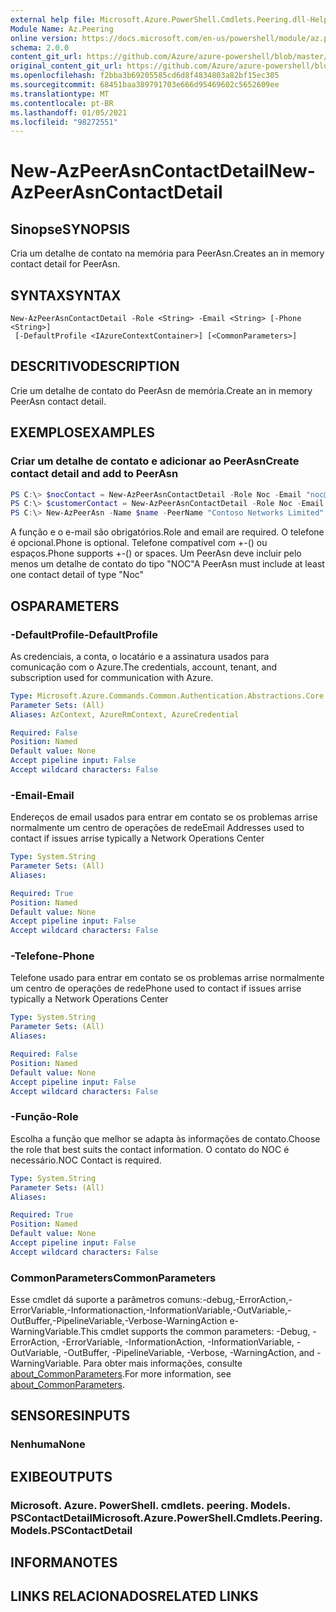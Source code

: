 ```yaml
---
external help file: Microsoft.Azure.PowerShell.Cmdlets.Peering.dll-Help.xml
Module Name: Az.Peering
online version: https://docs.microsoft.com/en-us/powershell/module/az.peering/new-azpeerasncontactdetail
schema: 2.0.0
content_git_url: https://github.com/Azure/azure-powershell/blob/master/src/Peering/Peering/help/New-AzPeerAsnContactDetail.md
original_content_git_url: https://github.com/Azure/azure-powershell/blob/master/src/Peering/Peering/help/New-AzPeerAsnContactDetail.md
ms.openlocfilehash: f2bba3b69205585cd6d8f4834803a82bf15ec305
ms.sourcegitcommit: 68451baa389791703e666d95469602c5652609ee
ms.translationtype: MT
ms.contentlocale: pt-BR
ms.lasthandoff: 01/05/2021
ms.locfileid: "98272551"
---
```

# <span data-ttu-id="e5054-101">New-AzPeerAsnContactDetail</span><span class="sxs-lookup"><span data-stu-id="e5054-101">New-AzPeerAsnContactDetail</span></span>

## <span data-ttu-id="e5054-102">Sinopse</span><span class="sxs-lookup"><span data-stu-id="e5054-102">SYNOPSIS</span></span>
<span data-ttu-id="e5054-103">Cria um detalhe de contato na memória para PeerAsn.</span><span class="sxs-lookup"><span data-stu-id="e5054-103">Creates an in memory contact detail for PeerAsn.</span></span> 

## <span data-ttu-id="e5054-104">SYNTAX</span><span class="sxs-lookup"><span data-stu-id="e5054-104">SYNTAX</span></span>

```
New-AzPeerAsnContactDetail -Role <String> -Email <String> [-Phone <String>]
 [-DefaultProfile <IAzureContextContainer>] [<CommonParameters>]
```

## <span data-ttu-id="e5054-105">DESCRITIVO</span><span class="sxs-lookup"><span data-stu-id="e5054-105">DESCRIPTION</span></span>
<span data-ttu-id="e5054-106">Crie um detalhe de contato do PeerAsn de memória.</span><span class="sxs-lookup"><span data-stu-id="e5054-106">Create an in memory PeerAsn contact detail.</span></span>

## <span data-ttu-id="e5054-107">EXEMPLOS</span><span class="sxs-lookup"><span data-stu-id="e5054-107">EXAMPLES</span></span>

### <span data-ttu-id="e5054-108">Criar um detalhe de contato e adicionar ao PeerAsn</span><span class="sxs-lookup"><span data-stu-id="e5054-108">Create contact detail and add to PeerAsn</span></span>
```powershell
PS C:\> $nocContact = New-AzPeerAsnContactDetail -Role Noc -Email "noc@contoso.com" -Phone "+1 (887) 888-8088"
PS C:\> $customerContact = New-AzPeerAsnContactDetail -Role Noc -Email "noc@contoso.com" -Phone "+1 (887) 888-8088"
PS C:\> New-AzPeerAsn -Name $name -PeerName "Contoso Networks Limited" -PeerAsn 65000 -ContactDetail $nocContact,$customerContact
```

<span data-ttu-id="e5054-109">A função e o e-mail são obrigatórios.</span><span class="sxs-lookup"><span data-stu-id="e5054-109">Role and email are required.</span></span> <span data-ttu-id="e5054-110">O telefone é opcional.</span><span class="sxs-lookup"><span data-stu-id="e5054-110">Phone is optional.</span></span> <span data-ttu-id="e5054-111">Telefone compatível com +-() ou espaços.</span><span class="sxs-lookup"><span data-stu-id="e5054-111">Phone supports +-() or spaces.</span></span> <span data-ttu-id="e5054-112">Um PeerAsn deve incluir pelo menos um detalhe de contato do tipo "NOC"</span><span class="sxs-lookup"><span data-stu-id="e5054-112">A PeerAsn must include at least one contact detail of type "Noc"</span></span>

## <span data-ttu-id="e5054-113">OS</span><span class="sxs-lookup"><span data-stu-id="e5054-113">PARAMETERS</span></span>

### <span data-ttu-id="e5054-114">-DefaultProfile</span><span class="sxs-lookup"><span data-stu-id="e5054-114">-DefaultProfile</span></span>
<span data-ttu-id="e5054-115">As credenciais, a conta, o locatário e a assinatura usados para comunicação com o Azure.</span><span class="sxs-lookup"><span data-stu-id="e5054-115">The credentials, account, tenant, and subscription used for communication with Azure.</span></span>

```yaml
Type: Microsoft.Azure.Commands.Common.Authentication.Abstractions.Core.IAzureContextContainer
Parameter Sets: (All)
Aliases: AzContext, AzureRmContext, AzureCredential

Required: False
Position: Named
Default value: None
Accept pipeline input: False
Accept wildcard characters: False
```

### <span data-ttu-id="e5054-116">-Email</span><span class="sxs-lookup"><span data-stu-id="e5054-116">-Email</span></span>
<span data-ttu-id="e5054-117">Endereços de email usados para entrar em contato se os problemas arrise normalmente um centro de operações de rede</span><span class="sxs-lookup"><span data-stu-id="e5054-117">Email Addresses used to contact if issues arrise typically a Network Operations Center</span></span>

```yaml
Type: System.String
Parameter Sets: (All)
Aliases:

Required: True
Position: Named
Default value: None
Accept pipeline input: False
Accept wildcard characters: False
```

### <span data-ttu-id="e5054-118">-Telefone</span><span class="sxs-lookup"><span data-stu-id="e5054-118">-Phone</span></span>
<span data-ttu-id="e5054-119">Telefone usado para entrar em contato se os problemas arrise normalmente um centro de operações de rede</span><span class="sxs-lookup"><span data-stu-id="e5054-119">Phone used to contact if issues arrise typically a Network Operations Center</span></span>

```yaml
Type: System.String
Parameter Sets: (All)
Aliases:

Required: False
Position: Named
Default value: None
Accept pipeline input: False
Accept wildcard characters: False
```

### <span data-ttu-id="e5054-120">-Função</span><span class="sxs-lookup"><span data-stu-id="e5054-120">-Role</span></span>
<span data-ttu-id="e5054-121">Escolha a função que melhor se adapta às informações de contato.</span><span class="sxs-lookup"><span data-stu-id="e5054-121">Choose the role that best suits the contact information.</span></span>
<span data-ttu-id="e5054-122">O contato do NOC é necessário.</span><span class="sxs-lookup"><span data-stu-id="e5054-122">NOC Contact is required.</span></span>

```yaml
Type: System.String
Parameter Sets: (All)
Aliases:

Required: True
Position: Named
Default value: None
Accept pipeline input: False
Accept wildcard characters: False
```

### <span data-ttu-id="e5054-123">CommonParameters</span><span class="sxs-lookup"><span data-stu-id="e5054-123">CommonParameters</span></span>
<span data-ttu-id="e5054-124">Esse cmdlet dá suporte a parâmetros comuns:-debug,-ErrorAction,-ErrorVariable,-Informationaction,-InformationVariable,-OutVariable,-OutBuffer,-PipelineVariable,-Verbose-WarningAction e-WarningVariable.</span><span class="sxs-lookup"><span data-stu-id="e5054-124">This cmdlet supports the common parameters: -Debug, -ErrorAction, -ErrorVariable, -InformationAction, -InformationVariable, -OutVariable, -OutBuffer, -PipelineVariable, -Verbose, -WarningAction, and -WarningVariable.</span></span> <span data-ttu-id="e5054-125">Para obter mais informações, consulte [about_CommonParameters](http://go.microsoft.com/fwlink/?LinkID=113216).</span><span class="sxs-lookup"><span data-stu-id="e5054-125">For more information, see [about_CommonParameters](http://go.microsoft.com/fwlink/?LinkID=113216).</span></span>

## <span data-ttu-id="e5054-126">SENSORES</span><span class="sxs-lookup"><span data-stu-id="e5054-126">INPUTS</span></span>

### <span data-ttu-id="e5054-127">Nenhuma</span><span class="sxs-lookup"><span data-stu-id="e5054-127">None</span></span>

## <span data-ttu-id="e5054-128">EXIBE</span><span class="sxs-lookup"><span data-stu-id="e5054-128">OUTPUTS</span></span>

### <span data-ttu-id="e5054-129">Microsoft. Azure. PowerShell. cmdlets. peering. Models. PSContactDetail</span><span class="sxs-lookup"><span data-stu-id="e5054-129">Microsoft.Azure.PowerShell.Cmdlets.Peering.Models.PSContactDetail</span></span>

## <span data-ttu-id="e5054-130">INFORMA</span><span class="sxs-lookup"><span data-stu-id="e5054-130">NOTES</span></span>

## <span data-ttu-id="e5054-131">LINKS RELACIONADOS</span><span class="sxs-lookup"><span data-stu-id="e5054-131">RELATED LINKS</span></span>
